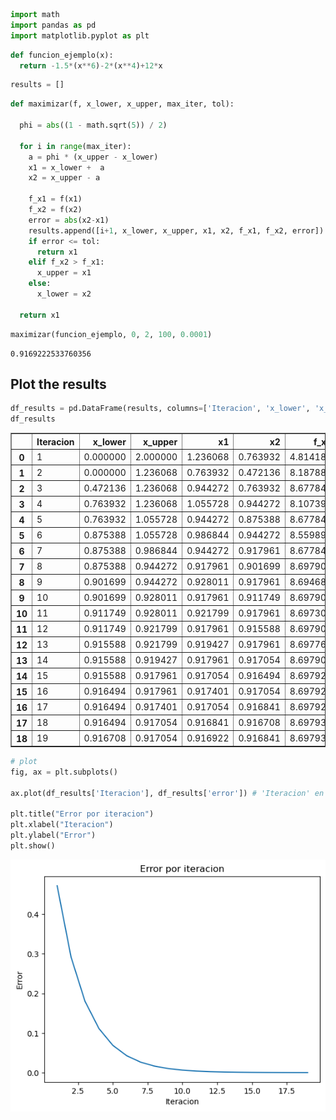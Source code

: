 ```python
import math
import pandas as pd
import matplotlib.pyplot as plt
```


```python
def funcion_ejemplo(x):
  return -1.5*(x**6)-2*(x**4)+12*x
```


```python
results = []
```


```python
def maximizar(f, x_lower, x_upper, max_iter, tol):

  phi = abs((1 - math.sqrt(5)) / 2)

  for i in range(max_iter):
    a = phi * (x_upper - x_lower)
    x1 = x_lower +  a
    x2 = x_upper - a

    f_x1 = f(x1)
    f_x2 = f(x2)
    error = abs(x2-x1)
    results.append([i+1, x_lower, x_upper, x1, x2, f_x1, f_x2, error])
    if error <= tol:
      return x1
    elif f_x2 > f_x1:
      x_upper = x1
    else:
      x_lower = x2

  return x1
```


```python
maximizar(funcion_ejemplo, 0, 2, 100, 0.0001)
```




    0.9169222533760356



## Plot the results


```python
df_results = pd.DataFrame(results, columns=['Iteracion', 'x_lower', 'x_upper', 'x1', 'x2', 'f_x1', 'f_x2', 'error'])
df_results
```




<div>
<style scoped>
    .dataframe tbody tr th:only-of-type {
        vertical-align: middle;
    }

    .dataframe tbody tr th {
        vertical-align: top;
    }

    .dataframe thead th {
        text-align: right;
    }
</style>
<table border="1" class="dataframe">
  <thead>
    <tr style="text-align: right;">
      <th></th>
      <th>Iteracion</th>
      <th>x_lower</th>
      <th>x_upper</th>
      <th>x1</th>
      <th>x2</th>
      <th>f_x1</th>
      <th>f_x2</th>
      <th>error</th>
    </tr>
  </thead>
  <tbody>
    <tr>
      <th>0</th>
      <td>1</td>
      <td>0.000000</td>
      <td>2.000000</td>
      <td>1.236068</td>
      <td>0.763932</td>
      <td>4.814182</td>
      <td>8.187885</td>
      <td>0.472136</td>
    </tr>
    <tr>
      <th>1</th>
      <td>2</td>
      <td>0.000000</td>
      <td>1.236068</td>
      <td>0.763932</td>
      <td>0.472136</td>
      <td>8.187885</td>
      <td>5.549637</td>
      <td>0.291796</td>
    </tr>
    <tr>
      <th>2</th>
      <td>3</td>
      <td>0.472136</td>
      <td>1.236068</td>
      <td>0.944272</td>
      <td>0.763932</td>
      <td>8.677842</td>
      <td>8.187885</td>
      <td>0.180340</td>
    </tr>
    <tr>
      <th>3</th>
      <td>4</td>
      <td>0.763932</td>
      <td>1.236068</td>
      <td>1.055728</td>
      <td>0.944272</td>
      <td>8.107398</td>
      <td>8.677842</td>
      <td>0.111456</td>
    </tr>
    <tr>
      <th>4</th>
      <td>5</td>
      <td>0.763932</td>
      <td>1.055728</td>
      <td>0.944272</td>
      <td>0.875388</td>
      <td>8.677842</td>
      <td>8.655226</td>
      <td>0.068884</td>
    </tr>
    <tr>
      <th>5</th>
      <td>6</td>
      <td>0.875388</td>
      <td>1.055728</td>
      <td>0.986844</td>
      <td>0.944272</td>
      <td>8.559893</td>
      <td>8.677842</td>
      <td>0.042572</td>
    </tr>
    <tr>
      <th>6</th>
      <td>7</td>
      <td>0.875388</td>
      <td>0.986844</td>
      <td>0.944272</td>
      <td>0.917961</td>
      <td>8.677842</td>
      <td>8.697901</td>
      <td>0.026311</td>
    </tr>
    <tr>
      <th>7</th>
      <td>8</td>
      <td>0.875388</td>
      <td>0.944272</td>
      <td>0.917961</td>
      <td>0.901699</td>
      <td>8.697901</td>
      <td>8.692018</td>
      <td>0.016261</td>
    </tr>
    <tr>
      <th>8</th>
      <td>9</td>
      <td>0.901699</td>
      <td>0.944272</td>
      <td>0.928011</td>
      <td>0.917961</td>
      <td>8.694688</td>
      <td>8.697901</td>
      <td>0.010050</td>
    </tr>
    <tr>
      <th>9</th>
      <td>10</td>
      <td>0.901699</td>
      <td>0.928011</td>
      <td>0.917961</td>
      <td>0.911749</td>
      <td>8.697901</td>
      <td>8.697240</td>
      <td>0.006211</td>
    </tr>
    <tr>
      <th>10</th>
      <td>11</td>
      <td>0.911749</td>
      <td>0.928011</td>
      <td>0.921799</td>
      <td>0.917961</td>
      <td>8.697306</td>
      <td>8.697901</td>
      <td>0.003839</td>
    </tr>
    <tr>
      <th>11</th>
      <td>12</td>
      <td>0.911749</td>
      <td>0.921799</td>
      <td>0.917961</td>
      <td>0.915588</td>
      <td>8.697901</td>
      <td>8.697884</td>
      <td>0.002372</td>
    </tr>
    <tr>
      <th>12</th>
      <td>13</td>
      <td>0.915588</td>
      <td>0.921799</td>
      <td>0.919427</td>
      <td>0.917961</td>
      <td>8.697765</td>
      <td>8.697901</td>
      <td>0.001466</td>
    </tr>
    <tr>
      <th>13</th>
      <td>14</td>
      <td>0.915588</td>
      <td>0.919427</td>
      <td>0.917961</td>
      <td>0.917054</td>
      <td>8.697901</td>
      <td>8.697929</td>
      <td>0.000906</td>
    </tr>
    <tr>
      <th>14</th>
      <td>15</td>
      <td>0.915588</td>
      <td>0.917961</td>
      <td>0.917054</td>
      <td>0.916494</td>
      <td>8.697929</td>
      <td>8.697925</td>
      <td>0.000560</td>
    </tr>
    <tr>
      <th>15</th>
      <td>16</td>
      <td>0.916494</td>
      <td>0.917961</td>
      <td>0.917401</td>
      <td>0.917054</td>
      <td>8.697924</td>
      <td>8.697929</td>
      <td>0.000346</td>
    </tr>
    <tr>
      <th>16</th>
      <td>17</td>
      <td>0.916494</td>
      <td>0.917401</td>
      <td>0.917054</td>
      <td>0.916841</td>
      <td>8.697929</td>
      <td>8.697930</td>
      <td>0.000214</td>
    </tr>
    <tr>
      <th>17</th>
      <td>18</td>
      <td>0.916494</td>
      <td>0.917054</td>
      <td>0.916841</td>
      <td>0.916708</td>
      <td>8.697930</td>
      <td>8.697929</td>
      <td>0.000132</td>
    </tr>
    <tr>
      <th>18</th>
      <td>19</td>
      <td>0.916708</td>
      <td>0.917054</td>
      <td>0.916922</td>
      <td>0.916841</td>
      <td>8.697930</td>
      <td>8.697930</td>
      <td>0.000082</td>
    </tr>
  </tbody>
</table>
</div>




```python
# plot
fig, ax = plt.subplots()

ax.plot(df_results['Iteracion'], df_results['error']) # 'Iteracion' en x, 'Error' en y

plt.title("Error por iteracion")
plt.xlabel("Iteracion")
plt.ylabel("Error")
plt.show()
```


    
![png](output_7_0.png)
    



```python

```


```python

```
